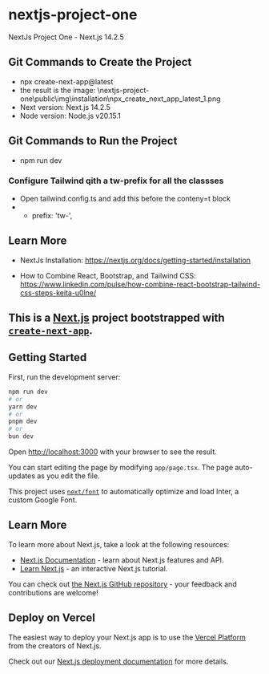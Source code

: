 # nextjs-project-one
NextJs Project One - Next.js 14.2.5


## Git Commands to Create the Project
- npx create-next-app@latest
- the result is the image: \nextjs-project-one\public\img\installation\npx_create_next_app_latest_1.png
- Next version: Next.js 14.2.5
- Node version: Node.js v20.15.1


## Git Commands to Run the Project
- npm run dev

### Configure Tailwind qith a tw-prefix for all the classses
- Open tailwind.config.ts and add this before the conteny=t block
- - prefix: 'tw-',


## Learn More
- NextJs Installation: https://nextjs.org/docs/getting-started/installation

- How to Combine React, Bootstrap, and Tailwind CSS: https://www.linkedin.com/pulse/how-combine-react-bootstrap-tailwind-css-steps-keita-u0lne/


## This is a [Next.js](https://nextjs.org/) project bootstrapped with [`create-next-app`](https://github.com/vercel/next.js/tree/canary/packages/create-next-app).

## Getting Started

First, run the development server:

```bash
npm run dev
# or
yarn dev
# or
pnpm dev
# or
bun dev
```

Open [http://localhost:3000](http://localhost:3000) with your browser to see the result.

You can start editing the page by modifying `app/page.tsx`. The page auto-updates as you edit the file.

This project uses [`next/font`](https://nextjs.org/docs/basic-features/font-optimization) to automatically optimize and load Inter, a custom Google Font.

## Learn More

To learn more about Next.js, take a look at the following resources:

- [Next.js Documentation](https://nextjs.org/docs) - learn about Next.js features and API.
- [Learn Next.js](https://nextjs.org/learn) - an interactive Next.js tutorial.

You can check out [the Next.js GitHub repository](https://github.com/vercel/next.js/) - your feedback and contributions are welcome!

## Deploy on Vercel

The easiest way to deploy your Next.js app is to use the [Vercel Platform](https://vercel.com/new?utm_medium=default-template&filter=next.js&utm_source=create-next-app&utm_campaign=create-next-app-readme) from the creators of Next.js.

Check out our [Next.js deployment documentation](https://nextjs.org/docs/deployment) for more details.
